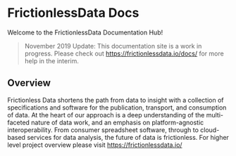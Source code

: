 # FrictionlessData Docs

Welcome to the FrictionlessData Documentation Hub!

> November 2019 Update: This documentation site is a work in progress. Please check out https://frictionlessdata.io/docs/ for more help in the interim.

## Overview


Frictionless Data shortens the path from data to insight with a collection of specifications and software for the publication, transport, and consumption of data. At the heart of our approach is a deep understanding of the multi-faceted nature of data work, and an emphasis on platform-agnostic interoperability. From consumer spreadsheet software, through to cloud-based services for data analysis, the future of data is frictionless. For higher level project overview please visit https://frictionlessdata.io/

<!-- commenting out everything else below because I don't think it should be on the main page, but I'm keeping it for reference for now
  
## Implement

All getting started/tutorial code snippets should be multilanguage like this: -->

<!-- tabs:start -->
<!-- #### **Python**

```python
package = Package()
```
#### **JavaScript**

```javascript
const packagePackage = await Package.load()
```-->
<!-- tabs:end -->

<!-- While API references should be single language (obviously).

## Contents

This portral provides various information on the FricionlessData specs implementations to developers:

- introduction to the stack
- how to style tutorials for developers
- high-level architecture overview
- development process and contributing guide
- full API references for 9 implementaion languages
- search functionlality to find any information available
-->